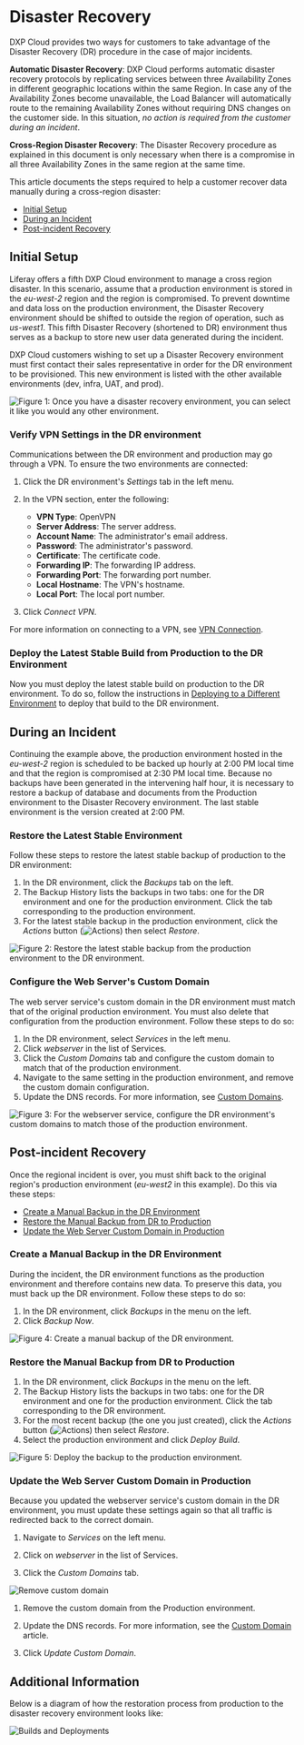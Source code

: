 # Disaster Recovery

DXP Cloud provides two ways for customers to take advantage of the Disaster 
Recovery (DR) procedure in the case of major incidents. 

**Automatic Disaster Recovery**: DXP Cloud performs automatic disaster recovery 
protocols by replicating services between three Availability Zones in different 
geographic locations within the same Region. In case any of the Availability 
Zones become unavailable, the Load Balancer will automatically route to the 
remaining Availability Zones without requiring DNS changes on the customer side. 
In this situation, *no action is required from the customer during an incident*. 

**Cross-Region Disaster Recovery**: The Disaster Recovery procedure as explained 
in this document is only necessary when there is a compromise in all three 
Availability Zones in the same region at the same time. 

This article documents the steps required to help a customer recover data 
manually during a cross-region disaster: 

* [Initial Setup](#initial-setup)
* [During an Incident](#during-an-incident)
* [Post-incident Recovery](#post-incident-recovery)

## Initial Setup

Liferay offers a fifth DXP Cloud environment to manage a cross region disaster. 
In this scenario, assume that a production environment is stored in the 
*eu-west-2* region and the region is compromised. To prevent downtime and
data loss on the production environment, the Disaster Recovery environment
should be shifted to outside the region of operation, such as *us-west1*. This
fifth Disaster Recovery (shortened to DR) environment thus serves as a backup
to store new user data generated during the incident.

DXP Cloud customers wishing to set up a Disaster Recovery environment must first
contact their sales representative in order for the DR environment to be
provisioned. This new environment is listed with the other available
environments (dev, infra, UAT, and prod).

![Figure 1: Once you have a disaster recovery environment, you can select it like you would any other environment.](./disaster-recovery/images/dr-environment.png)

### Verify VPN Settings in the DR environment

Communications between the DR environment and production may go through a VPN. 
To ensure the two environments are connected:

1. Click the DR environment's *Settings* tab in the left menu. 

1. In the VPN section, enter the following: 
    * **VPN Type**: OpenVPN
    * **Server Address**: The server address. 
    * **Account Name**: The administrator's email address. 
    * **Password**: The administrator's password. 
    * **Certificate**: The certificate code.
    * **Forwarding IP**: The forwarding IP address.
    * **Forwarding Port**: The forwarding port number.
    * **Local Hostname**: The VPN's hostname.
    * **Local Port**: The local port number.

1. Click *Connect VPN*. 

For more information on connecting to a VPN, see 
[VPN Connection](/docs/-/knowledge_base/dxp-cloud/vpn-connection). 

### Deploy the Latest Stable Build from Production to the DR Environment

Now you must deploy the latest stable build on production to the DR environment. 
To do so, follow the instructions in 
[Deploying to a Different Environment](/docs/-/knowledge_base/dxp-cloud/deployments#deploying-to-a-different-environment) 
to deploy that build to the DR environment. 

## During an Incident

Continuing the example above, the production environment hosted in the 
*eu-west-2* region is scheduled to be backed up hourly at 2:00 PM local time and 
that the region is compromised at 2:30 PM local time. Because no backups have 
been generated in the intervening half hour, it is necessary to restore a backup 
of database and documents from the Production environment to the Disaster 
Recovery environment. The last stable environment is the version created at 2:00 
PM.

### Restore the Latest Stable Environment

Follow these steps to restore the latest stable backup of production to the DR 
environment: 

1. In the DR environment, click the *Backups* tab on the left. 
1. The Backup History lists the backups in two tabs: one for the DR environment 
    and one for the production environment. Click the tab corresponding to the 
    production environment. 
1. For the latest stable backup in the production environment, click the 
    *Actions* button 
    (![Actions](./disaster-recovery/images/icon-actions.png)) 
    then select *Restore*. 

![Figure 2: Restore the latest stable backup from the production environment to the DR environment.](./disaster-recovery/images/backup-restore-dr.png)

### Configure the Web Server's Custom Domain

The web server service's custom domain in the DR environment must match that of 
the original production environment. You must also delete that configuration 
from the production environment. Follow these steps to do so: 

1. In the DR environment, select *Services* in the left menu. 
1. Click *webserver* in the list of Services. 
1. Click the *Custom Domains* tab and configure the custom domain to match that 
    of the production environment. 
1. Navigate to the same setting in the production environment, and remove the 
    custom domain configuration. 
1. Update the DNS records. For more information, see 
    [Custom Domains](/docs/-/knowledge_base/dxp-cloud/custom-domains). 

![Figure 3: For the webserver service, configure the DR environment's custom domains to match those of the production environment.](./disaster-recovery/images/webserver-custom-domain-dr.png)

## Post-incident Recovery

Once the regional incident is over, you must shift back to the original region's 
production environment (*eu-west2* in this example). Do this via these steps: 

* [Create a Manual Backup in the DR Environment](#create-a-manual-backup-in-the-dr-environment)
* [Restore the Manual Backup from DR to Production](#restore-the-manual-backup-from-dr-to-production)
* [Update the Web Server Custom Domain in Production](#update-the-web-server-custom-domain-in-production)

### Create a Manual Backup in the DR Environment

During the incident, the DR environment functions as the production environment 
and therefore contains new data. To preserve this data, you must back up the DR 
environment. Follow these steps to do so: 

1. In the DR environment, click *Backups* in the menu on the left. 
1. Click *Backup Now*. 

![Figure 4: Create a manual backup of the DR environment.](./disaster-recovery/images/backups-manual-dr.png)

### Restore the Manual Backup from DR to Production

1. In the DR environment, click *Backups* in the menu on the left. 
1. The Backup History lists the backups in two tabs: one for the DR environment 
    and one for the production environment. Click the tab corresponding to the 
    DR environment. 
1. For the most recent backup (the one you just created), click the 
    *Actions* button 
    (![Actions](../../images/icon-actions.png)) 
    then select *Restore*. 
1. Select the production environment and click *Deploy Build*.

![Figure 5: Deploy the backup to the production environment.](./disaster-recovery/images/backup-restore-prod-dr.png)

### Update the Web Server Custom Domain in Production
<!-- 
Shouldn't this say to restore the custom domain setting from DR to production?
-->

Because you updated the webserver service's custom domain in the DR environment, 
you must update these settings again so that all traffic is redirected back to 
the correct domain. 

1. Navigate to _Services_ on the left menu.

2. Click on _webserver_ in the list of Services.

3. Click the _Custom Domains_ tab.

![Remove custom domain](./disaster-recovery/images/11.png)

1. Remove the custom domain from the Production environment.

1. Update the DNS records. For more information, see the [Custom Domain](https://help.liferay.com/hc/en-us/articles/360032856292) article.

1. Click _Update Custom Domain_.

## Additional Information
<!--
I don't understand this diagram. It says "restoring from production to the 
disaster recovery environment," but the arrow is going from the DR environment 
to the automated backup. 
-->

Below is a diagram of how the restoration process from production to the 
disaster recovery environment looks like:

![Builds and Deployments](./disaster-recovery/images/12.png)

